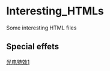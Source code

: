 # Interesting_HTMLs
Some interesting HTML files

## Special effets
[光电特效1](http://citvilab.cn/html_projs/se1.html)
